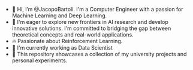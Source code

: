 - 👋 Hi, I’m @JacopoBartoli. I'm a Computer Engineer with a passion for Machine Learning and Deep Learning.
- :seedling: I'm eager to explore new frontiers in AI research and develop innovative solutions. I'm committed to bridging the gap between theoretical concepts and real-world applications.
- :fire: Passionate about Reinforcement Learning.
- :hammer: I'm currently working as Data Scientist
- :blue_book: This repository showcases a collection of my university projects and personal experiments.

<!---
JacopoBartoli/JacopoBartoli is a ✨ special ✨ repository because its `README.md` (this file) appears on your GitHub profile.
You can click the Preview link to take a look at your changes.
--->
